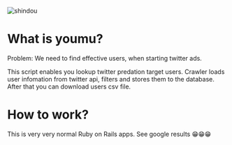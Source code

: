 ![shindou](https://user-images.githubusercontent.com/10524945/32308975-fad39cfc-bfcb-11e7-9758-ab7b2036fa0e.jpg)

# What is youmu?

Problem: We need to find effective users, when starting twitter ads.

This script enables you lookup twitter predation target users. Crawler loads user infomation from twitter api, filters and stores them to the database. After that you can download users csv file.

# How to work?

This is very very normal Ruby on Rails apps. See google results 😁😁😁
